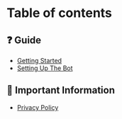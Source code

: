 # Table of contents

## ❓ Guide

* [Getting Started](README.md)
* [Setting Up The Bot](guide/setting-up-the-bot.md)

## 📜 Important Information

* [Privacy Policy](important-information/privacy-policy.md)
